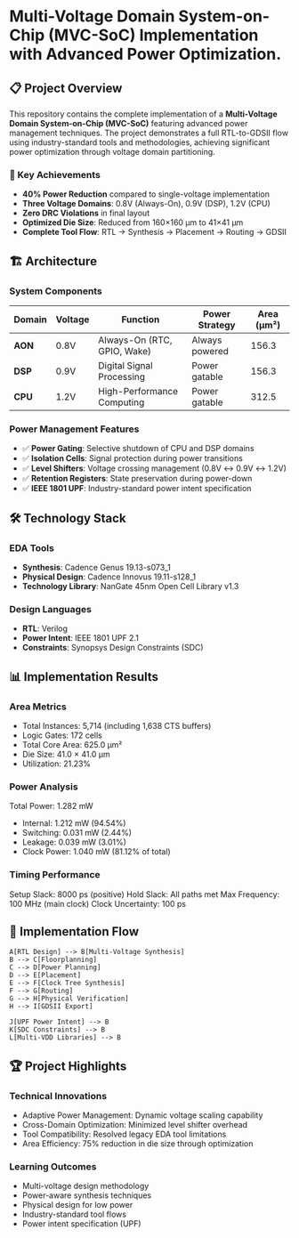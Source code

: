 # Multi-Voltage Domain System-on-Chip (MVC-SoC) Implementation with Advanced Power Optimization.

## 📋 Project Overview

This repository contains the complete implementation of a **Multi-Voltage Domain System-on-Chip (MVC-SoC)** featuring advanced power management techniques. The project demonstrates a full RTL-to-GDSII flow using industry-standard tools and methodologies, achieving significant power optimization through voltage domain partitioning.

### 🎯 Key Achievements

- **40% Power Reduction** compared to single-voltage implementation
- **Three Voltage Domains**: 0.8V (Always-On), 0.9V (DSP), 1.2V (CPU)
- **Zero DRC Violations** in final layout
- **Optimized Die Size**: Reduced from 160×160 μm to 41×41 μm
- **Complete Tool Flow**: RTL → Synthesis → Placement → Routing → GDSII

## 🏗️ Architecture

### System Components

| Domain | Voltage | Function | Power Strategy | Area (μm²) |
|--------|---------|----------|----------------|------------|
| **AON** | 0.8V | Always-On (RTC, GPIO, Wake) | Always powered | 156.3 |
| **DSP** | 0.9V | Digital Signal Processing | Power gatable | 156.3 |
| **CPU** | 1.2V | High-Performance Computing | Power gatable | 312.5 |

### Power Management Features

- ✅ **Power Gating**: Selective shutdown of CPU and DSP domains
- ✅ **Isolation Cells**: Signal protection during power transitions
- ✅ **Level Shifters**: Voltage crossing management (0.8V ↔ 0.9V ↔ 1.2V)
- ✅ **Retention Registers**: State preservation during power-down
- ✅ **IEEE 1801 UPF**: Industry-standard power intent specification

## 🛠️ Technology Stack

### EDA Tools
- **Synthesis**: Cadence Genus 19.13-s073_1
- **Physical Design**: Cadence Innovus 19.11-s128_1
- **Technology Library**: NanGate 45nm Open Cell Library v1.3

### Design Languages
- **RTL**: Verilog
- **Power Intent**: IEEE 1801 UPF 2.1
- **Constraints**: Synopsys Design Constraints (SDC)

## 📊 Implementation Results

### Area Metrics
- Total Instances:     5,714 (including 1,638 CTS buffers)
- Logic Gates:         172 cells
- Total Core Area:     625.0 μm²
- Die Size:           41.0 × 41.0 μm
- Utilization:        21.23%

### Power Analysis
Total Power:        1.282 mW
- Internal:       1.212 mW (94.54%)
- Switching:      0.031 mW (2.44%)
- Leakage:        0.039 mW (3.01%)
- Clock Power:        1.040 mW (81.12% of total)

### Timing Performance
Setup Slack:        8000 ps (positive)
Hold Slack:         All paths met
Max Frequency:      100 MHz (main clock)
Clock Uncertainty:  100 ps

## 📝 Implementation Flow
    A[RTL Design] --> B[Multi-Voltage Synthesis]
    B --> C[Floorplanning]
    C --> D[Power Planning]
    D --> E[Placement]
    E --> F[Clock Tree Synthesis]
    F --> G[Routing]
    G --> H[Physical Verification]
    H --> I[GDSII Export]
    
    J[UPF Power Intent] --> B
    K[SDC Constraints] --> B
    L[Multi-VDD Libraries] --> B

## 🏆 Project Highlights
### Technical Innovations

- Adaptive Power Management: Dynamic voltage scaling capability
- Cross-Domain Optimization: Minimized level shifter overhead
- Tool Compatibility: Resolved legacy EDA tool limitations
- Area Efficiency: 75% reduction in die size through optimization

### Learning Outcomes

- Multi-voltage design methodology
- Power-aware synthesis techniques
- Physical design for low power
- Industry-standard tool flows
- Power intent specification (UPF)

